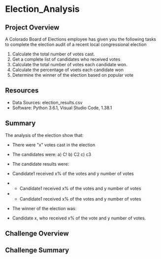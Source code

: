 # Election_Analysis
## Project Overview

A Colorado Board of Elections employee has given you the following tasks to complete the election audit of a recent local congressional election

1. Calculate the total number of votes cast.
2. Get a complete list of candidates who received votes
3. Calculate the total number of votes each candidate won.
4. Calculate the percentage of voets each candidate won
5. Determine the winner of the election based on popular vote

## Resources
* Data Sources: election_results.csv
* Software: Python 3.6.1, Visual Studio Code, 1.38.1

## Summary
The analysis of the election show that:
* There were "x" votes cast in the election
* The candidates were:
 a) C!
 b) C2
 c) c3
 
* The candidate results were:
* Candidate1 received x% of the votes and y number of votes
* * Candidate1 received x% of the votes and y number of votes
* * Candidate1 received x% of the votes and y number of votes

* The winner of the election was:
*   Candidate x, who received x% of the vote and y number of votes.

## Challenge Overview

## Challenge Summary

